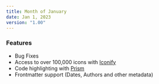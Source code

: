 ```yaml
---
title: Month of January
date: Jan 1, 2023
version: "1.00"
---
```


### Features

- Bug Fixes
- Access to over 100,000 icons with [Iconify](https://fontawesome.com)
- Code highlighting with [Prism](https://prismjs.com)
- Frontmatter support (Dates, Authors and other metadata)